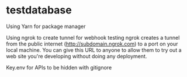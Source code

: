 # testdatabase


Using Yarn for package manager

Using ngrok to create tunnel for webhook testing
    ngrok creates a tunnel from the public internet (http://subdomain.ngrok.com) to a port on your local machine. You can give this URL to anyone to allow them to try out a web site you're developing without doing any deployment.

Key.env for APIs to be hidden with gitignore

